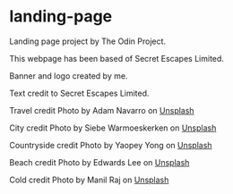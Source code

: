 # landing-page

Landing page project by The Odin Project. 

This webpage has been based of Secret Escapes Limited.

Banner and logo created by me.

Text credit to Secret Escapes Limited.

Travel credit Photo by Adam Navarro</a> on <a href="https://unsplash.com/s/photos/travel-couple?utm_source=unsplash&utm_medium=referral&utm_content=creditCopyText">Unsplash</a>
  

City credit Photo by Siebe Warmoeskerken on <a href="https://unsplash.com/s/photos/eiffel-tower?utm_source=unsplash&utm_medium=referral&utm_content=creditCopyText">Unsplash</a>
  
Countryside credit Photo by Yaopey Yong</a> on <a href="https://unsplash.com/s/photos/countryside-england?utm_source=unsplash&utm_medium=referral&utm_content=creditCopyText">Unsplash</a>
  
Beach credit Photo by Edwards Lee</a> on <a href="https://unsplash.com/s/photos/beach?utm_source=unsplash&utm_medium=referral&utm_content=creditCopyText">Unsplash</a>
  
Cold credit Photo by Manil Raj</a> on <a href="https://unsplash.com/s/photos/snow-city?utm_source=unsplash&utm_medium=referral&utm_content=creditCopyText">Unsplash</a>
  
